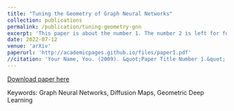 ```yaml
---
title: "Tuning the Geometry of Graph Neural Networks"
collection: publications
permalink: /publication/tuning-geometry-gnn
excerpt: 'This paper is about the number 1. The number 2 is left for future work.'
date: 2022-07-12
venue: 'arXiv'
paperurl: 'http://academicpages.github.io/files/paper1.pdf'
//citation: 'Your Name, You. (2009). &quot;Paper Title Number 1.&quot; <i>Journal 1</i>. 1(1).'
---
```


[Download paper here](https://arxiv.org/abs/2207.05887)

Keywords: Graph Neural Networks, Diffusion Maps, Geometric Deep Learning
